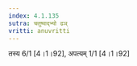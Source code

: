 ```yaml
---
index: 4.1.135
sutra: चतुष्पाद्भ्यो ढञ्
vritti: anuvritti
---
```


तस्य 6/1 [4।1।92], अपत्यम् 1/1 [4।1।92]